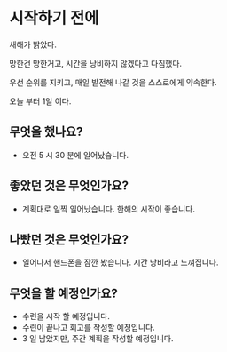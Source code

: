 # 시작하기 전에

새해가 밝았다.

망한건 망한거고, 시간을 낭비하지 않겠다고 다짐했다.

우선 순위를 지키고, 매일 발전해 나갈 것을 스스로에게 약속한다.

오늘 부터 1일 이다.



## 무엇을 했나요?

- 오전 5 시 30 분에 일어났습니다.

## 좋았던 것은 무엇인가요?

- 계획대로 일찍 일어났습니다. 한해의 시작이 좋습니다.

## 나빴던 것은 무엇인가요?

- 일어나서 핸드폰을 잠깐 봤습니다. 시간 낭비라고 느껴집니다.

## 무엇을 할 예정인가요?

- 수련을 시작 할 예정입니다.
- 수련이 끝나고 회고를 작성할 예정입니다.
- 3 일 남았지만, 주간 계획을 작성할 예정입니다. 

